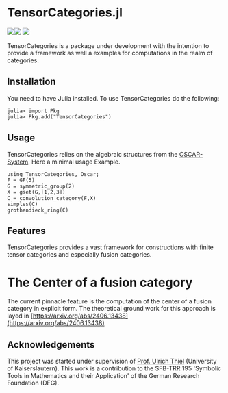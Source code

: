 # TensorCategories.jl

[![][docs-dev-img]][docs-dev-url][![][ga-img]][ga-url] [![][codecov_img]][codecov_url]

TensorCategories is a package under development with the intention to provide a framework as well a examples for computations in the realm of categories.

## Installation

You need to have Julia installed. To use TensorCategories
do the following:

```julia-repl
julia> import Pkg
julia> Pkg.add("TensorCategories")
```

## Usage

TensorCategories relies on the algebraic structures from the [OSCAR-System](https://github.com/oscar-system/Oscar.jl). Here a minimal usage Example.

```@repl
using TensorCategories, Oscar;
F = GF(5)
G = symmetric_group(2)
X = gset(G,[1,2,3])
C = convolution_category(F,X)
simples(C)
grothendieck_ring(C)
```

## Features

TensorCategories provides a vast framework for constructions with finite tensor categories and especially fusion categories. 

# The Center of a fusion category

The current pinnacle feature is the computation of the center of a fusion category in explicit form. The theoretical ground work for 
this approach is layed in [https://arxiv.org/abs/2406.13438](https://arxiv.org/abs/2406.13438)  

## Acknowledgements

This project was started under supervision of [Prof. Ulrich Thiel](https://ulthiel.com/math/)  (University of Kaiserslautern). This work is a
contribution to the SFB-TRR 195 'Symbolic Tools in Mathematics and their
Application' of the German Research Foundation (DFG).


[docs-stable-img]: https://img.shields.io/badge/docs-stable-blue.svg
[docs-stable-url]: https://fabianmaeurer.github.io/TensorCategories.jl/stable/
[docs-dev-img]: https://img.shields.io/badge/docs-dev-blue.svg
[docs-dev-url]: https://fabianmaeurer.github.io/TensorCategories.jl/dev/

[build-status-img]: https://ci.appveyor.com/api/projects/status/egtv4niuustg4kpc?svg=true
[build-status-url]: https://ci.appveyor.com/project/FabianMaeurer/TensorCategories-jl

[codecov_img]: https://codecov.io/gh/FabianMaeurer/TensorCategories.jl/branch/master/graph/badge.svg?token=axGHAcozx5
[codecov_url]: https://codecov.io/gh/FabianMaeurer/TensorCategories.jl

[ga-img]: https://github.com/FabianMaeurer/TensorCategories.jl/actions/workflows/runtests.yml/badge.svg
[ga-url]: https://github.com/FabianMaeurer/TensorCategories.jl/actions/workflows/runtests.yml
